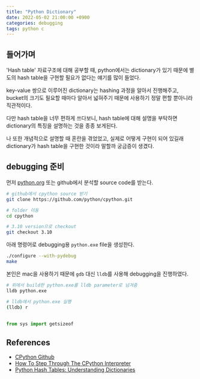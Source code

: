 ```yaml
---
title: "Python Dictionary"
date: 2022-05-02 21:00:00 +0900
categories: debugging
tags: python c
---
```

## 들어가며
'Hash table' 자료구조에 대해 공부할 때, python에서는 dictionary가 있기 때문에 별도의 hash table을 구현할 필요가 없다는 얘기를 많이 들었다.

key-value 쌍으로 이루어진 dictionary는 hashing 과정을 알아서 진행해주고, bucket의 크기도 필요할 때마다 알아서 넓혀주기 때문에 사용하기 정말 편할 뿐아니라 직관적이다.

다만 hash table을 너무 편하게 쓰다보니, hash table에 대해 설명을 부탁하면 dictionary의 특징을 설명하는 것을 종종 보게된다.

나 또한 개념적으로 설명할 때 혼란을 겪었었고, 실제로 어떻게 구현이 되어 있길래 dictionary가 hash table을 구현한 것이라 말할까 궁금증이 생겼다.

## debugging 준비
먼저 [python.org](https://www.python.org) 또는 github에서 분석할 source code를 받는다.
```sh
# github에서 cpython source 받기
git clone https://github.com/python/cpython.git

# folder 이동
cd cpython

# 3.10 version으로 checkout
git checkout 3.10
```
아래 명령어로 debugging용 `python.exe` file을 생성한다.
```sh
./configure --with-pydebug
make
```

본인은 mac을 사용하기 때문에 `gdb` 대신 `lldb`를 사용해 debugging을 진행하였다.
```sh
# 위에서 build한 python.exe를 lldb parameter로 넘겨줌
lldb python.exe

# lldb에서 python.exe 실행
(lldb) r
```

## 
```python
from sys import getsizeof


```


## 


## References
- [CPython Github](https://github.com/python/cpython)
- [How To Step Through The CPython Interpreter](https://medium.com/@skabbass1/how-to-step-through-the-cpython-interpreter-2337da8a47ba)
- [Python Hash Tables: Understanding Dictionaries](https://thepythoncorner.com/posts/2020-08-21-hash-tables-understanding-dictionaries/)
